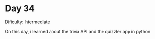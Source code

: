 # Day 34
<p>Dificulty: Intermediate</p>
<p>On this day, i learned about the trivia API and the quizzler app in python</p>
